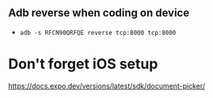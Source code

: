 ## Adb reverse when coding on device

- `adb -s RFCN90QRFQE reverse tcp:8000 tcp:8000`

# Don't forget iOS setup

https://docs.expo.dev/versions/latest/sdk/document-picker/
